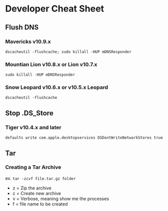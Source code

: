 # Developer Cheat Sheet

## Flush DNS

### Mavericks v10.9.x
`dscacheutil -flushcache; sudo killall -HUP mDNSResponder`

### Mountian Lion v10.8.x or Lion v10.7.x
`sudo killall -HUP mDNSResponder`

### Snow Leopard v10.6.x or v10.5.x Leopard
`dscacheutil -flushcache`

## Stop .DS_Store

### Tiger v10.4.x and later
`defaults write com.apple.desktopservices DSDontWriteNetworkStores true`

## Tar

### Creating a Tar Archive

ex. `tar -zcvf file.tar.gz folder`

- z = Zip the archive
- c = Create new archive
- v = Verbose, meaning show me the processes
- f = file name to be created

